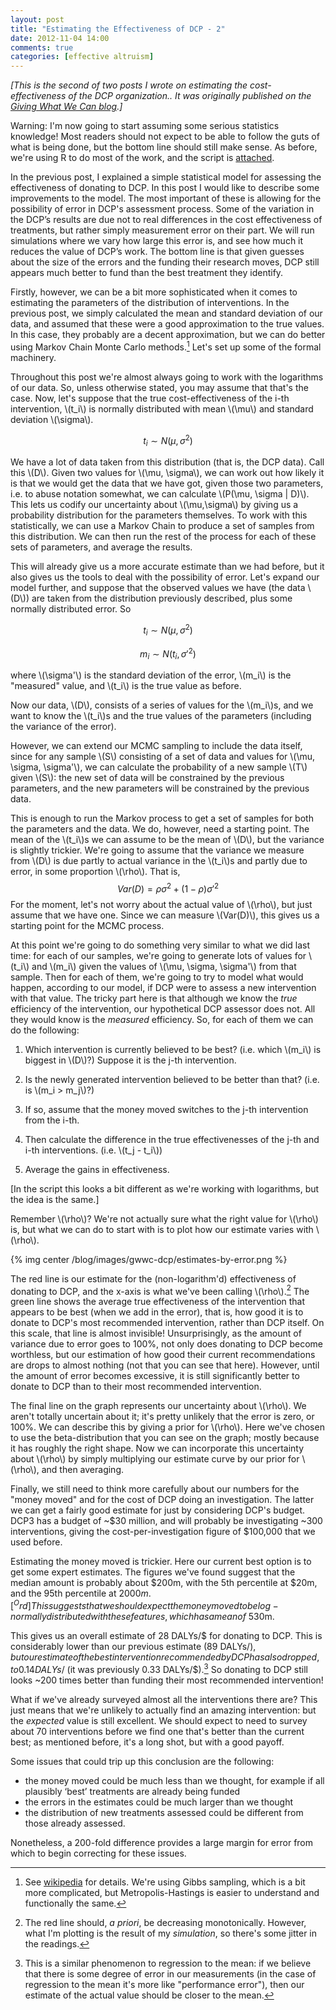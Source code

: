 ```yaml
---
layout: post
title: "Estimating the Effectiveness of DCP - 2"
date: 2012-11-04 14:00
comments: true
categories: [effective altruism]
---
```


*[This is the second of two posts I wrote on estimating the cost-effectiveness of the DCP organization.. It was originally published on the [Giving What We Can blog](http://www.givingwhatwecan.org/blog/2012-11-01/estimating-the-effectiveness-of-dcp-2).]*

Warning: I'm now going to start assuming some serious statistics knowledge! Most readers should not expect to be able to follow the guts of what is being done, but the bottom line should still make sense. As before, we're using R to do most of the work, and the script is [attached](/downloads/code/dcp-effectiveness-2.R).

In the previous post, I explained a simple statistical model for assessing the effectiveness of donating to DCP. In this post I would like to describe some improvements to the model. The most important of these is allowing for the possibility of error in DCP's assessment process. Some of the variation in the DCP’s results are due not to real differences in the cost effectiveness of treatments, but rather simply measurement error on their part. We will run simulations where we vary how large this error is, and see how much it reduces the value of DCP’s work. The bottom line is that given guesses about the size of the errors and the funding their research moves, DCP still appears much better to fund than the best treatment they identify.

<!-- more -->

Firstly, however, we can be a bit more sophisticated when it comes to estimating the parameters of the distribution of interventions. In the previous post, we simply calculated the mean and standard deviation of our data, and assumed that these were a good approximation to the true values. In this case, they probably are a decent approximation, but we can do better using Markov Chain Monte Carlo methods.[^MonteCarlo] Let's set up some of the formal machinery.

[^MonteCarlo]: See [wikipedia](http://en.wikipedia.org/wiki/Markov_chain_Monte_Carlo) for details. We're using Gibbs sampling, which is a bit more complicated, but Metropolis-Hastings is easier to understand and functionally the same. 

Throughout this post we're almost always going to work with the logarithms of our data. So, unless otherwise stated, you may assume that that's the case. Now, let's suppose that the true cost-effectiveness of the i-th intervention, \\(t_i\\) is normally distributed with mean \\(\mu\\) and standard deviation \\(\sigma\\). 

$$t_i \sim N(\mu, \sigma^2)$$ 

We have a lot of data taken from this distribution (that is, the DCP data). Call this \\(D\\). Given two values for \\(\mu, \sigma\\), we can work out how likely it is that we would get the data that we have got, given those two parameters, i.e. to abuse notation somewhat, we can calculate \\(P(\mu, \sigma \| D)\\). This lets us codify our uncertainty about \\(\mu,\sigma\\) by giving us a probability distribution for the parameters themselves. To work with this statistically, we can use a Markov Chain to produce a set of samples from this distribution. We can then run the rest of the process for each of these sets of parameters, and average the results.

This will already give us a more accurate estimate than we had before, but it also gives us the tools to deal with the possibility of error. Let's expand our model further, and suppose that the observed values we have (the data \\(D\\)) are taken from the distribution previously described, plus some normally distributed error. So 

$$t_i \sim N(\mu, \sigma^2)$$ 

$$m_i \sim N(t_i, \sigma'^2)$$ 

where \\(\sigma'\\) is the standard deviation of the error, \\(m_i\\) is the "measured" value, and \\(t_i\\) is the true value as before.

Now our data, \\(D\\), consists of a series of values for the \\(m_i\\)s, and we want to know the \\(t_i\\)s and the true values of the parameters (including the variance of the error).

However, we can extend our MCMC sampling to include the data itself, since for any sample \\(S\\) consisting of a set of data and values for \\(\mu, \sigma, \sigma'\\), we can calculate the probability of a new sample \\(T\\) given \\(S\\): the new set of data will be constrained by the previous parameters, and the new parameters will be constrained by the previous data. 

This is enough to run the Markov process to get a set of samples for both the parameters and the data. We do, however, need a starting point. The mean of the \\(t_i\\)s we can assume to be the mean of \\(D\\), but the variance is slightly trickier. We're going to assume that the variance we measure from \\(D\\) is due partly to actual variance in the \\(t_i\\)s and partly due to error, in some proportion \\(\rho\\). That is, $$Var(D) = \rho\sigma^2 + (1- \rho)\sigma'^2$$ For the moment, let's not worry about the actual value of \\(\rho\\), but just assume that we have one. Since we can measure \\(Var(D)\\), this gives us a starting point for the MCMC process. 

At this point we're going to do something very similar to what we did last time: for each of our samples, we're going to generate lots of values for \\(t_i\\) and \\(m_i\\) given the values of \\(\mu, \sigma, \sigma'\\) from that sample. Then for each of them, we're going to try to model what would happen, according to our model, if DCP were to assess a new intervention with that value. The tricky part here is that although we know the *true* efficiency of the intervention, our hypothetical DCP assessor does not. All they would know is the *measured* efficiency. So, for each of them we can do the following:

1) Which intervention is currently believed to be best? (i.e. which \\(m_i\\) is biggest in \\(D\\)?) Suppose it is the j-th intervention.

2) Is the newly generated intervention believed to be better than that? (i.e. is \\(m_i > m_j\\)?)

3) If so, assume that the money moved switches to the j-th intervention from the i-th.

4) Then calculate the difference in the true effectivenesses of the j-th and i-th interventions. (i.e. \\(t_j - t_i\\))

5) Average the gains in effectiveness.

[In the script this looks a bit different as we're working with logarithms, but the idea is the same.]

Remember \\(\rho\\)? We're not actually sure what the right value for \\(\rho\\) is, but what we can do to start with is to plot how our estimate varies with \\(\rho\\). 

{% img center /blog/images/gwwc-dcp/estimates-by-error.png %} 

The red line is our estimate for the (non-logarithm'd) effectiveness of donating to DCP, and the x-axis is what we've been calling \\(\rho\\).[^monotonic] The green line shows the average true effectiveness of the intervention that appears to be best (when we add in the error), that is, how good it is to donate to DCP's most recommended intervention, rather than DCP itself. On this scale, that line is almost invisible! Unsurprisingly, as the amount of variance due to error goes to 100%, not only does donating to DCP become worthless, but our estimation of how good their current recommendations are drops to almost nothing (not that you can see that here). However, until the amount of error becomes excessive, it is still significantly better to donate to DCP than to their most recommended intervention.

[^monotonic]: The red line should, *a priori*, be decreasing monotonically. However, what I'm plotting is the result of my *simulation*, so there's some jitter in the readings.

The final line on the graph represents our uncertainty about \\(\rho\\). We aren't totally uncertain about it; it's pretty unlikely that the error is zero, or 100%. We can describe this by giving a prior for \\(\rho\\). Here we've chosen to use the beta-distribution that you can see on the graph; mostly because it has roughly the right shape. Now we can incorporate this uncertainty about \\(\rho\\) by simply multiplying our estimate curve by our prior for \\(\rho\\), and then averaging.

Finally, we still need to think more carefully about our numbers for the "money moved" and for the cost of DCP doing an investigation. The latter we can get a fairly good estimate for just by considering DCP's budget. DCP3 has a budget of ~$30 million, and will probably be investigating ~300 interventions, giving the cost-per-investigation figure of $100,000 that we used before.

Estimating the money moved is trickier. Here our current best option is to get some expert estimates. The figures we've found suggest that the median amount is probably about $200m, with the 5th percentile at $20m, and the 95th percentile at $2000m.[^Ord] This suggests that we should expect the money moved to be log-normally distributed with these features, which has a mean of ~$530m.

[^Ord]: Toby Ord, personal communication.

This gives us an overall estimate of 28 DALYs/$ for donating to DCP. This is considerably lower than our previous estimate (89 DALYs/$), but our estimate of the best intervention recommended by DCP has also dropped, to 0.14 DALYs/$ (it was previously 0.33 DALYs/$).[^regression] So donating to DCP still looks ~200 times better than funding their most recommended intervention!

[^regression]: This is a similar phenomenon to regression to the mean: if we believe that there is some degree of error in our measurements (in the case of regression to the mean it's more like "performance error"), then our estimate of the actual value should be closer to the mean. 

What if we've already surveyed almost all the interventions there are? This just means that we're unlikely to actually find an amazing intervention: but the *expected* value is still excellent. We should expect to need to survey about 70 interventions before we find one that's better than the current best; as mentioned before, it's a long shot, but with a good payoff.

Some issues that could trip up this conclusion are the following:

* the money moved could be much less than we thought, for example if all plausibly ‘best’ treatments are already being funded
* the errors in the estimates could be much larger than we thought
* the distribution of new treatments assessed could be different from those already assessed.

Nonetheless, a 200-fold difference provides a large margin for error from which to begin correcting for these issues.

